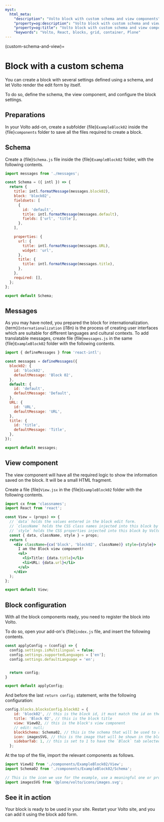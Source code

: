 ```yaml
---
myst:
  html_meta:
    "description": "Volto block with custom schema and view components"
    "property=og:description": "Volto block with custom schema and view components"
    "property=og:title": "Volto block with custom schema and view components"
    "keywords": "Volto, React, blocks, grid, container, Plone"
---
```


(custom-schema-and-view)=

# Block with a custom schema

You can create a block with several settings defined using a schema, and let Volto render the edit form by itself.

To do so, define the schema, the view component, and configure the block settings.

## Preparations

In your Volto add-on, create a subfolder {file}`ExampleBlock02` inside the {file}`components` folder to save all the files required to create a block.

## Schema

Create a {file}`Schema.js` file inside the {file}`ExampleBlock02` folder, with the following contents.

```js
import messages from './messages';

const Schema = ({ intl }) => {
  return {
    title: intl.formatMessage(messages.block02),
    block: 'block02',
    fieldsets: [
      {
        id: 'default',
        title: intl.formatMessage(messages.default),
        fields: ['url', 'title'],
      },
    ],

    properties: {
      url: {
        title: intl.formatMessage(messages.URL),
        widget: 'url',
      },
      title: {
        title: intl.formatMessage(messages.title),
      },
    },
    required: [],
  };
};

export default Schema;
```

## Messages

As you may have noted, you prepared the block for internationalization.
{term}`Internationalization` (i18n) is the process of creating user interfaces which are suitable for different languages and cultural contexts.
To add translatable messages, create file {file}`messages.js` in the same {file}`ExampleBlock02` folder with the following contents.

```js
import { defineMessages } from 'react-intl';

const messages = defineMessages({
  block02: {
    id: 'block02',
    defaultMessage: 'Block 02',
  },
  default: {
    id: 'default',
    defaultMessage: 'Default',
  },
  URL: {
    id: 'URL',
    defaultMessage: 'URL',
  },
  title: {
    id: 'title',
    defaultMessage: 'Title',
  },
});

export default messages;
```

## View component

The view component will have all the required logic to show the information saved on the block.
It will be a small HTML fragment.

Create a file {file}`View.jsx` in the {file}`ExampleBlock02` folder with the following contents.

```jsx
import cx from 'classnames';
import React from 'react';

const View = (props) => {
  // `data` holds the values entered in the block edit form.
  // `className` holds the CSS class names injected into this block by Volto's `styleClassNameExtenders`.
  // `style` holds the CSS properties injected into this block by Volto's `Block Sytle Wrapper`.
  const { data, className, style } = props;
  return (
    <div className={cx('block', 'block02', className)} style={style}>
      I am the Block view component!
      <ul>
        <li>Title: {data.title}</li>
        <li>URL: {data.url}</li>
      </ul>
    </div>
  );
};

export default View;
```

## Block configuration

With all the block components ready, you need to register the block into Volto.

To do so, open your add-on's {file}`index.js` file, and insert the following contents.

```js
const applyConfig = (config) => {
  config.settings.isMultilingual = false;
  config.settings.supportedLanguages = ['en'];
  config.settings.defaultLanguage = 'en';


  return config;
}

export default applyConfig;
```

And before the last `return config;` statement, write the following configuration:

```js
config.blocks.blocksConfig.block02 = {
    id: 'block02', // this is the block id, it must match the id on the previous line
    title: 'Block 02', // this is the block title
    view: View02, // this is the block's view component
    // edit: null;
    blockSchema: Schema02, // this is the schema that will be used to render the edit form
    icon: imagesSVG, // this is the image that will be shown in the block selector
    sidebarTab: 1, // this is set to 1 to have the `Block` tab selected in the sidebar editor when editing this block
  };
```

At the top of the file, import the relevant components as follows.

```js
import View02 from './components/ExampleBlock02/View';
import Schema02 from './components/ExampleBlock02/Schema';

// This is the icon we use for the example, use a meaningful one or provide your own image.
import imagesSVG from '@plone/volto/icons/images.svg';
```

## See it in action

Your block is ready to be used in your site.
Restart your Volto site, and you can add it using the block add form.
